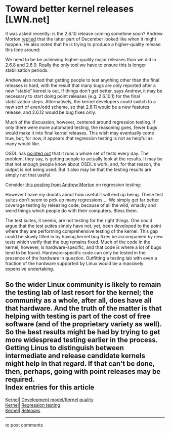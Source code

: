 # Toward better kernel releases [LWN.net]

It was asked recently: is the 2.6.10 release coming sometime soon? Andrew Morton [replied](http://lwn.net/Articles/114218/) that the latter part of December looked like when it might happen. He also noted that he is trying to produce a higher-quality release this time around: 

We need to be be achieving higher-quality major releases than we did in 2.6.8 and 2.6.9. Really the only tool we have to ensure this is longer stabilisation periods. 

Andrew also noted that getting people to test anything other than the final releases is hard, with the result that many bugs are only reported after a new "stable" kernel is out. If things don't get better, says Andrew, it may be necessary to start doing point releases (e.g. 2.6.10.1) for the final stabilization steps. Alternatively, the kernel developers could switch to a new sort of even/odd scheme, so that 2.6.11 would be a new features release, and 2.6.12 would be bug fixes only. 

Much of the discussion, however, centered around regression testing. If only there were more automated testing, the reasoning goes, fewer bugs would make it into final kernel releases. This wish may eventually come true, but, for now, it appears that regression testing is not as helpful as many would like. 

OSDL has [pointed out](http://lwn.net/Articles/114408/) that it runs a whole set of tests every day. The problem, they say, is getting people to actually look at the results. It may be that not enough people know about OSDL's work, and, for that reason, the output is not being used. But it also may be that the testing results are simply not that useful. 

Consider [this posting from Andrew Morton](/Articles/114627/) on regression testing: 

However I have my doubts about how useful it will end up being. These test suites don't seem to pick up many regressions.... We simply get far better coverage testing by releasing code, because of all the wild, whacky and weird things which people do with their computers. Bless them. 

The test suites, it seems, are not testing for the right things. One could argue that the test suites simply have not, yet, been developed to the point where they are performing comprehensive testing of the kernel. This gap could be slowly filled in by having kernel bug fixes be accompanied by new tests which verify that the bug remains fixed. Much of the code in the kernel, however, is hardware-specific, and that code is where a lot of bugs tend to be found. Hardware-specific code can only be tested in the presence of the hardware in question. Outfitting a testing lab with even a fraction of the hardware supported by Linux would be a massively expensive undertaking. 

So the wider Linux community is likely to remain the testing lab of last resort for the kernel; the community as a whole, after all, does have all that hardware. And the truth of the matter is that helping with testing is part of the cost of free software (and of the proprietary variety as well). So the best results might be had by trying to get more widespread testing earlier in the process. Getting Linus to distinguish between intermediate and release candidate kernels might help in that regard. If that can't be done, then, perhaps, going with point releases may be required.  
Index entries for this article  
---  
[Kernel](/Kernel/Index)| [Development model/Kernel quality](/Kernel/Index#Development_model-Kernel_quality)  
[Kernel](/Kernel/Index)| [Regression testing](/Kernel/Index#Regression_testing)  
[Kernel](/Kernel/Index)| [Releases](/Kernel/Index#Releases)  
  


* * *

to post comments 

